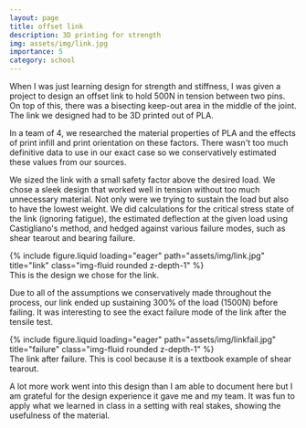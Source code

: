```yaml
---
layout: page
title: offset link
description: 3D printing for strength
img: assets/img/link.jpg
importance: 5
category: school
---
```


When I was just learning design for strength and stiffness, I was given a project to design an offset link to hold 500N in tension between two pins. On top of this, there was a bisecting keep-out area in the middle of the joint. The link we designed had to be 3D printed out of PLA.

In a team of 4, we researched the material properties of PLA and the effects of print infill and print orientation on these factors. There wasn't too much definitive data to use in our exact case so we conservatively estimated these values from our sources.

We sized the link with a small safety factor above the desired load. We chose a sleek design that worked well in tension without too much unnecessary material. Not only were we trying to sustain the load but also to have the lowest weight. We did calculations for the critical stress state of the link (ignoring fatigue), the estimated deflection at the given load using Castigliano's method, and hedged against various failure modes, such as shear tearout and bearing failure.

<div class="row">
    <div class="col-sm mt-3 mt-md-0">
        {% include figure.liquid loading="eager" path="assets/img/link.jpg" title="link" class="img-fluid rounded z-depth-1" %}
    </div>
</div>
<div class="caption">
    This is the design we chose for the link.
</div>

Due to all of the assumptions we conservatively made throughout the process, our link ended up sustaining 300% of the load (1500N) before failing. It was interesting to see the exact failure mode of the link after the tensile test.

<div class="row">
    <div class="col-sm mt-3 mt-md-0">
        {% include figure.liquid loading="eager" path="assets/img/linkfail.jpg" title="failure" class="img-fluid rounded z-depth-1" %}
    </div>
</div>
<div class="caption">
    The link after failure. This is cool because it is a textbook example of shear tearout. 
</div>

A lot more work went into this design than I am able to document here but I am grateful for the design experience it gave me and my team. It was fun to apply what we learned in class in a setting with real stakes, showing the usefulness of the material.
